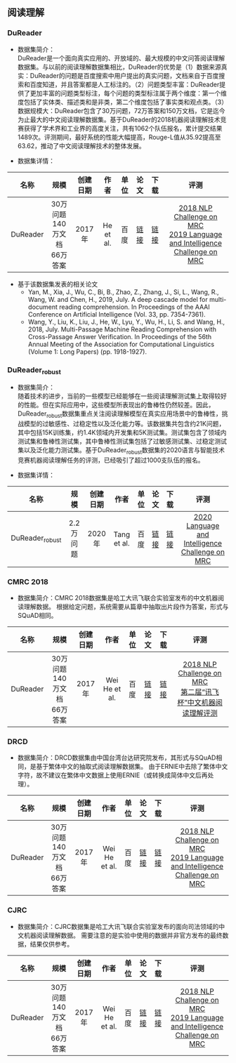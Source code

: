 ## 阅读理解

### DuReader
- 数据集简介：<br>DuReader是一个面向真实应用的、开放域的、最大规模的中文问答阅读理解数据集。与以前的阅读理解数据集相比，DuReader的优势是（1）数据来源真实：DuReader的问题是百度搜索中用户提出的真实问题，文档来自于百度搜索和百度知道，并且答案都是人工标注的。（2）问题类型丰富：DuReader提供了更加丰富的问题类型标注，每个问题的类型标注属于两个维度：第一个维度包括了实体类、描述类和是非类，第二个维度包括了事实类和观点类。（3）数据规模大：DuReader包含了30万问题，72万答案和150万文档，它是迄今为止最大的中文阅读理解数据集。基于DuReader的2018机器阅读理解技术竞赛获得了学术界和工业界的高度关注，共有1062个队伍报名，累计提交结果1489次。评测期间，最好系统的性能大幅提高，Rouge-L值从35.92提高至63.62，推动了中文阅读理解技术的整体发展。

- 数据集详情：

|  名称 | 规模 | 创建日期 | 作者 | 单位 | 论文 | 下载 | 评测 |
| :---: | :---:| :---: | :---: | :---: | :---: | :---: | :---: |
| DuReader | 30万问题<br>140万文档<br>66万答案 | 2017年 | He et al. | 百度 | [链接](https://www.aclweb.org/anthology/W18-2605.pdf) | [链接](https://ai.baidu.com/broad/introduction?dataset=dureader)| [2018 NLP Challenge on MRC](http://mrc2018.cipsc.org.cn/)<br> [2019 Language and Intelligence Challenge on MRC](http://lic2019.ccf.org.cn/) |

- 基于该数据集发表的相关论文
    * Yan, M., Xia, J., Wu, C., Bi, B., Zhao, Z., Zhang, J., Si, L., Wang, R., Wang, W. and Chen, H., 2019, July. A deep cascade model for multi-document reading comprehension. In Proceedings of the AAAI Conference on Artificial Intelligence (Vol. 33, pp. 7354-7361).
    * Wang, Y., Liu, K., Liu, J., He, W., Lyu, Y., Wu, H., Li, S. and Wang, H., 2018, July. Multi-Passage Machine Reading Comprehension with Cross-Passage Answer Verification. In Proceedings of the 56th Annual Meeting of the Association for Computational Linguistics (Volume 1: Long Papers) (pp. 1918-1927).


### DuReader<sub>robust</sub>
- 数据集简介：<br>随着技术的进步，当前的一些模型已经能够在一些阅读理解测试集上取得较好的性能。但在实际应用中，这些模型所表现出的鲁棒性仍然较差。因此，DuReader<sub>robust</sub>数据集重点关注阅读理解模型在真实应用场景中的鲁棒性，挑战模型的过敏感性、过稳定性以及泛化能力等。该数据集共包含约21K问题，其中包括15K训练集，约1.4K领域内开发集和5K测试集。测试集包含了领域内测试集和鲁棒性测试集，其中鲁棒性测试集包括了过敏感测试集、过稳定测试集以及泛化能力测试集。基于DuReader<sub>robust</sub>数据集的2020语言与智能技术竞赛机器阅读理解任务的评测，已经吸引了超过1000支队伍的报名。

- 数据集详情：

|  名称 | 规模 | 创建日期 | 作者 | 单位 | 论文 | 下载 | 评测 |
| :---: | :---:| :---: | :---: | :---: | :---: | :---: | :---: |
| DuReader<sub>robust</sub> | 2.2万问题 | 2020年 | Tang et al. | 百度 | [链接](#) | [链接](https://github.com/PaddlePaddle/Research/tree/master/NLP/DuReader-Robust-BASELINE)| [2020 Language and Intelligence Challenge on MRC](http://lic2020.cipsc.org.cn/) |


### CMRC 2018
- 数据集简介：CMRC 2018数据集是哈工大讯飞联合实验室发布的中文机器阅读理解数据。 根据给定问题，系统需要从篇章中抽取出片段作为答案，形式与SQuAD相同。 

|  名称 | 规模 | 创建日期 | 作者 | 单位 | 论文 | 下载 | 评测 |
| :---: | :---:| :---: | :---: | :---: | :---: | :---: | :---: |
| DuReader | 30万问题<br>140万文档<br>66万答案 | 2017年 | Wei He et al. | 百度 | [链接](https://www.aclweb.org/anthology/W18-2605.pdf) | [链接](https://ai.baidu.com/broad/introduction?dataset=dureader)| [2018 NLP Challenge on MRC](http://mrc2018.cipsc.org.cn/)<br> [第二届“讯飞杯”中文机器阅读理解评测](https://hfl-rc.github.io/cmrc2018/) |


### DRCD
- 数据集简介：DRCD数据集由中国台湾台达研究院发布，其形式与SQuAD相同，是基于繁体中文的抽取式阅读理解数据集。 由于ERNIE中去除了繁体中文字符，故不建议在繁体中文数据上使用ERNIE（或转换成简体中文后再处理）。 

|  名称 | 规模 | 创建日期 | 作者 | 单位 | 论文 | 下载 | 评测 |
| :---: | :---:| :---: | :---: | :---: | :---: | :---: | :---: |
| DuReader | 30万问题<br>140万文档<br>66万答案 | 2017年 | Wei He et al. | 百度 | [链接](https://www.aclweb.org/anthology/W18-2605.pdf) | [链接](https://ai.baidu.com/broad/introduction?dataset=dureader)| [2018 NLP Challenge on MRC](http://mrc2018.cipsc.org.cn/)<br> [2019 Language and Intelligence Challenge on MRC](http://lic2019.ccf.org.cn/) |


### CJRC
- 数据集简介：CJRC数据集是哈工大讯飞联合实验室发布的面向司法领域的中文机器阅读理解数据。 需要注意的是实验中使用的数据并非官方发布的最终数据，结果仅供参考。 

|  名称 | 规模 | 创建日期 | 作者 | 单位 | 论文 | 下载 | 评测 |
| :---: | :---:| :---: | :---: | :---: | :---: | :---: | :---: |
| DuReader | 30万问题<br>140万文档<br>66万答案 | 2017年 | Wei He et al. | 百度 | [链接](https://www.aclweb.org/anthology/W18-2605.pdf) | [链接](https://ai.baidu.com/broad/introduction?dataset=dureader)| [2018 NLP Challenge on MRC](http://mrc2018.cipsc.org.cn/)<br> [2019 Language and Intelligence Challenge on MRC](http://lic2019.ccf.org.cn/) |
